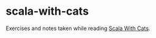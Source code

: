 # scala-with-cats

Exercises and notes taken while reading [Scala With Cats](https://www.scalawithcats.com/).
